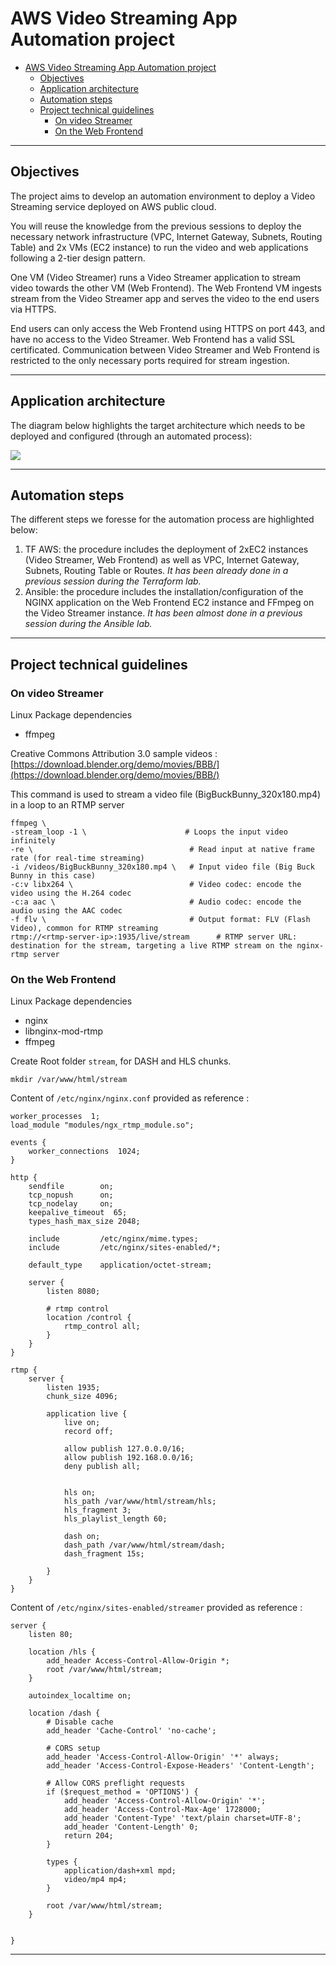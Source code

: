 # AWS Video Streaming App Automation project

- [AWS Video Streaming App Automation project](#aws-video-streaming-app-automation-project)
  - [Objectives](#objectives)
  - [Application architecture](#application-architecture)
  - [Automation steps](#automation-steps)
  - [Project technical guidelines](#project-technical-guidelines)
    - [On video Streamer](#on-video-streamer)
    - [On the Web Frontend](#on-the-web-frontend)


---

## Objectives

The project aims to develop an automation environment to deploy a Video Streaming service deployed on AWS public cloud.

You will reuse the knowledge from the previous sessions to deploy the necessary network infrastructure (VPC, Internet Gateway, Subnets, Routing Table) and 2x VMs (EC2 instance) to run the video and web applications following a 2-tier design pattern.

One VM (Video Streamer) runs a Video Streamer application to stream video towards the other VM (Web Frontend). The Web Frontend VM ingests stream from the Video Streamer app and serves the video to the end users via HTTPS.

End users can only access the Web Frontend using HTTPS on port 443, and have no access to the Video Streamer. Web Frontend has a valid SSL certificated. Communication between Video Streamer and Web Frontend is restricted to the only necessary ports required for stream ingestion.

---

## Application architecture

The diagram below highlights the target architecture which needs to be deployed and configured (through an automated process):

![](images/video-app-architecture.png)

---

## Automation steps

The different steps we foresse for the automation process are highlighted below:

1. TF AWS: the procedure includes the deployment of 2xEC2 instances (Video Streamer, Web Frontend) as well as VPC, Internet Gateway, Subnets, Routing Table or Routes. *It has been already done in a previous session during the Terraform lab.*
2. Ansible: the procedure includes the installation/configuration of the NGINX application on the Web Frontend EC2 instance and FFmpeg on the Video Streamer instance. *It has been almost done in a previous session during the Ansible lab.*

---

## Project technical guidelines

### On video Streamer

Linux Package dependencies

- ffmpeg

Creative Commons Attribution 3.0 sample videos : [https://download.blender.org/demo/movies/BBB/](https://download.blender.org/demo/movies/BBB/)

This command is used to stream a video file (BigBuckBunny_320x180.mp4) in a loop to an RTMP server
```
ffmpeg \
-stream_loop -1 \                      # Loops the input video infinitely
-re \                                   # Read input at native frame rate (for real-time streaming)
-i /videos/BigBuckBunny_320x180.mp4 \   # Input video file (Big Buck Bunny in this case)
-c:v libx264 \                          # Video codec: encode the video using the H.264 codec
-c:a aac \                              # Audio codec: encode the audio using the AAC codec
-f flv \                                # Output format: FLV (Flash Video), common for RTMP streaming
rtmp://<rtmp-server-ip>:1935/live/stream      # RTMP server URL: destination for the stream, targeting a live RTMP stream on the nginx-rtmp server
```

### On the Web Frontend

Linux Package dependencies

- nginx
- libnginx-mod-rtmp
- ffmpeg

Create Root folder `stream`, for DASH and HLS chunks.  
```
mkdir /var/www/html/stream
```

Content of `/etc/nginx/nginx.conf` provided as reference :

```
worker_processes  1;
load_module "modules/ngx_rtmp_module.so";

events {
    worker_connections  1024;
}

http {
    sendfile        on;
    tcp_nopush      on;
    tcp_nodelay     on;
    keepalive_timeout  65;
    types_hash_max_size 2048;

    include         /etc/nginx/mime.types;
    include         /etc/nginx/sites-enabled/*;

    default_type    application/octet-stream;
    
    server {
        listen 8080;

        # rtmp control
        location /control {
            rtmp_control all;
        }
    }
}

rtmp {
    server {
        listen 1935;
        chunk_size 4096;

        application live {
            live on;
            record off;

            allow publish 127.0.0.0/16;
            allow publish 192.168.0.0/16;
            deny publish all;
        

            hls on;
            hls_path /var/www/html/stream/hls;
            hls_fragment 3;
            hls_playlist_length 60;

            dash on;
            dash_path /var/www/html/stream/dash;
            dash_fragment 15s;

        }
    }
}
```

Content of `/etc/nginx/sites-enabled/streamer` provided as reference :

```
server {
    listen 80;

    location /hls {
        add_header Access-Control-Allow-Origin *;
        root /var/www/html/stream;
    }
    
    autoindex_localtime on;

    location /dash {
        # Disable cache
        add_header 'Cache-Control' 'no-cache';

        # CORS setup
        add_header 'Access-Control-Allow-Origin' '*' always;
        add_header 'Access-Control-Expose-Headers' 'Content-Length';

        # Allow CORS preflight requests
        if ($request_method = 'OPTIONS') {
            add_header 'Access-Control-Allow-Origin' '*';
            add_header 'Access-Control-Max-Age' 1728000;
            add_header 'Content-Type' 'text/plain charset=UTF-8';
            add_header 'Content-Length' 0;
            return 204;
        }

        types {
            application/dash+xml mpd;
            video/mp4 mp4;
        }

        root /var/www/html/stream;
    }

    
}
```

---
